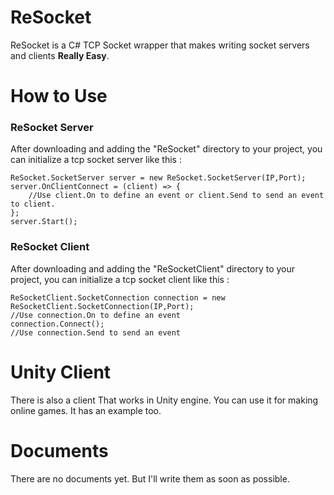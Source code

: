 #  ReSocket
ReSocket is a C# TCP Socket wrapper that makes writing socket servers and clients **Really Easy**.
# How to Use
### ReSocket Server
After downloading and adding the "ReSocket" directory to your project, you can initialize a tcp socket server like this :

    ReSocket.SocketServer server = new ReSocket.SocketServer(IP,Port);
    server.OnClientConnect = (client) => {
        //Use client.On to define an event or client.Send to send an event to client.
    };
    server.Start();
    
### ReSocket Client
After downloading and adding the "ReSocketClient" directory to your project, you can initialize a tcp socket client like this :

    ReSocketClient.SocketConnection connection = new ReSocketClient.SocketConnection(IP,Port);
    //Use connection.On to define an event
    connection.Connect();
    //Use connection.Send to send an event
    
# Unity Client
There is also a client That works in Unity engine. You can use it for making online games. It has an example too.
# Documents
There are no documents yet. But I'll write them as soon as possible.

